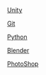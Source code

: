 

<a href="./Sources/Unity.md">Unity</a> 

<a href="./Sources/Git.md">Git</a> 

<a href="./Sources/Python.md">Python</a> 

<a href="./Souces/Blender.md">Blender</a>

<a href="./Sources/PhotoShop.md">PhotoShop</a>